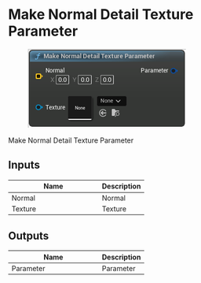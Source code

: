 # Make Normal Detail Texture Parameter

<div align="left" data-full-width="false">

<figure><img src="../../../.gitbook/assets/Make_Normal_Detail_Texture_Parameter.png" alt=""><figcaption></figcaption></figure>

</div>

Make Normal Detail Texture Parameter

## Inputs

<table><thead><tr><th width="170">Name</th><th>Description</th></tr></thead><tbody><tr><td>Normal</td><td>Normal</td></tr><tr><td>Texture</td><td>Texture</td></tr></tbody></table>

## Outputs

<table><thead><tr><th width="170">Name</th><th>Description</th></tr></thead><tbody><tr><td>Parameter</td><td>Parameter</td></tr></tbody></table>
